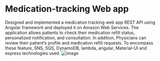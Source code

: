 # Medication-tracking Web app
Designed and implemented a medication tracking web app REST API using Angular framework and deployed it on Amazon Web Services. The application allows patients to check their medication refill status, personalized notification, and consultation. In addition, Physicians can review their patient’s profile and medication refill requests. To encompass these feature, SNS, SQS, DynamoDB, lambda, angular, Material-UI and express technologies used. ![image](https://user-images.githubusercontent.com/89146106/187271515-460bc18c-2c2e-4344-80ae-c43123238dee.png)
